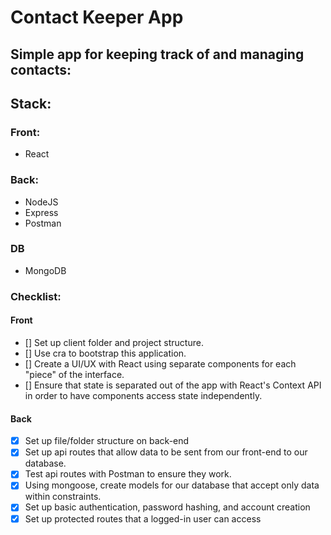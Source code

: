 # Contact Keeper App

## Simple app for keeping track of and managing contacts:

## Stack:
### Front:
* React

### Back:
* NodeJS
* Express
* Postman

### DB

* MongoDB

### Checklist:

#### Front

* [] Set up client folder and project structure.
* [] Use cra to bootstrap this application.
* [] Create a UI/UX with React using separate components for each "piece" of the interface.
* [] Ensure that state is separated out of the app with React's Context API in order to have components access state independently.

#### Back
* [X] Set up file/folder structure on back-end
* [X] Set up api routes that allow data to be sent from our front-end to our database.
* [X] Test api routes with Postman to ensure they work.
* [X] Using mongoose, create models for our database that accept only data within constraints.
* [X] Set up basic authentication, password hashing, and account creation
* [X] Set up protected routes that a logged-in user can access